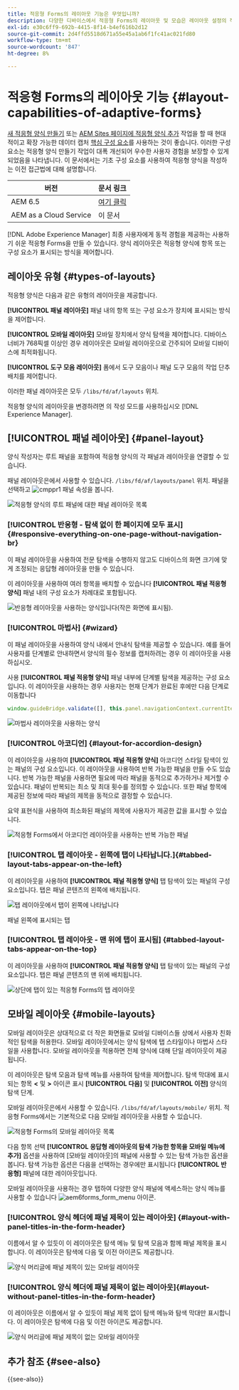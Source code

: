 ```yaml
---
title: 적응형 Forms의 레이아웃 기능은 무엇입니까?
description: 다양한 디바이스에서 적응형 Forms의 레이아웃 및 모습은 레이아웃 설정의 적용을 받습니다. 다양한 레이아웃과 적용 방법을 이해합니다.
exl-id: e30c6ff9-692b-4415-8f14-b4ef616b2d12
source-git-commit: 2d4ffd5518d671a55e45a1ab6f1fc41ac021fd80
workflow-type: tm+mt
source-wordcount: '847'
ht-degree: 8%

---
```


# 적응형 Forms의 레이아웃 기능 {#layout-capabilities-of-adaptive-forms}

<span class="preview"> [새 적응형 양식 만들기](/help/forms/creating-adaptive-form-core-components.md) 또는 [AEM Sites 페이지에 적응형 양식 추가](/help/forms/create-or-add-an-adaptive-form-to-aem-sites-page.md) 작업을 할 때 현대적이고 확장 가능한 데이터 캡처 [핵심 구성 요소](https://experienceleague.adobe.com/docs/experience-manager-core-components/using/adaptive-forms/introduction.html)를 사용하는 것이 좋습니다. 이러한 구성 요소는 적응형 양식 만들기 작업이 대폭 개선되어 우수한 사용자 경험을 보장할 수 있게 되었음을 나타냅니다. 이 문서에서는 기초 구성 요소를 사용하여 적응형 양식을 작성하는 이전 접근법에 대해 설명합니다. </span>


| 버전 | 문서 링크 |
| -------- | ---------------------------- |
| AEM 6.5 | [여기 클릭](https://experienceleague.adobe.com/docs/experience-manager-65/forms/adaptive-forms-basic-authoring/layout-capabilities-adaptive-forms.html) |
| AEM as a Cloud Service | 이 문서 |

[!DNL Adobe Experience Manager] 최종 사용자에게 동적 경험을 제공하는 사용하기 쉬운 적응형 Forms을 만들 수 있습니다. 양식 레이아웃은 적응형 양식에 항목 또는 구성 요소가 표시되는 방식을 제어합니다.

<!-- ## Prerequisite knowledge {#prerequisite-knowledge}

Before learning about the different layout capabilities of Adaptive Forms, read [Introduction to authoring forms](introduction-forms-authoring.md) to know more about Adaptive Forms. -->

## 레이아웃 유형 {#types-of-layouts}

적응형 양식은 다음과 같은 유형의 레이아웃을 제공합니다.

**[!UICONTROL 패널 레이아웃]** 패널 내의 항목 또는 구성 요소가 장치에 표시되는 방식을 제어합니다.

**[!UICONTROL 모바일 레이아웃]** 모바일 장치에서 양식 탐색을 제어합니다. 디바이스 너비가 768픽셀 이상인 경우 레이아웃은 모바일 레이아웃으로 간주되어 모바일 디바이스에 최적화됩니다.

**[!UICONTROL 도구 모음 레이아웃]** 폼에서 도구 모음이나 패널 도구 모음의 작업 단추 배치를 제어합니다.

이러한 패널 레이아웃은 모두 `/libs/fd/af/layouts` 위치.

적응형 양식의 레이아웃을 변경하려면 의 작성 모드를 사용하십시오 [!DNL Experience Manager].

## [!UICONTROL 패널 레이아웃] {#panel-layout}

양식 작성자는 루트 패널을 포함하여 적응형 양식의 각 패널과 레이아웃을 연결할 수 있습니다.

패널 레이아웃은에서 사용할 수 있습니다. `/libs/fd/af/layouts/panel` 위치. 패널을 선택하고 ![cmppr1](assets/configure-icon.svg) 패널 속성을 봅니다.

![적응형 양식의 루트 패널에 대한 패널 레이아웃 목록](assets/layouts.png)

### [!UICONTROL 반응형 - 탐색 없이 한 페이지에 모두 표시] {#responsive-everything-on-one-page-without-navigation-br}

이 패널 레이아웃을 사용하여 전문 탐색을 수행하지 않고도 디바이스의 화면 크기에 맞게 조정되는 응답형 레이아웃을 만들 수 있습니다.

이 레이아웃을 사용하여 여러 항목을 배치할 수 있습니다 **[!UICONTROL 패널 적응형 양식]** 패널 내의 구성 요소가 차례대로 포함됩니다.

![반응형 레이아웃을 사용하는 양식입니다(작은 화면에 표시됨).](assets/responsive-layout.png)

### [!UICONTROL 마법사] {#wizard}

이 패널 레이아웃을 사용하여 양식 내에서 안내식 탐색을 제공할 수 있습니다. 예를 들어 사용자를 단계별로 안내하면서 양식의 필수 정보를 캡처하려는 경우 이 레이아웃을 사용하십시오.

사용 **[!UICONTROL 패널 적응형 양식]** 패널 내부에 단계별 탐색을 제공하는 구성 요소입니다. 이 레이아웃을 사용하는 경우 사용자는 현재 단계가 완료된 후에만 다음 단계로 이동합니다

```javascript
window.guideBridge.validate([], this.panel.navigationContext.currentItem.somExpression)
```

![마법사 레이아웃을 사용하는 양식](assets/wizard-layout2.png)

### [!UICONTROL 아코디언] {#layout-for-accordion-design}

이 레이아웃을 사용하여 **[!UICONTROL 패널 적응형 양식]** 아코디언 스타일 탐색이 있는 패널의 구성 요소입니다. 이 레이아웃을 사용하여 반복 가능한 패널을 만들 수도 있습니다. 반복 가능한 패널을 사용하면 필요에 따라 패널을 동적으로 추가하거나 제거할 수 있습니다. 패널이 반복되는 최소 및 최대 횟수를 정의할 수 있습니다. 또한 패널 항목에 제공된 정보에 따라 패널의 제목을 동적으로 결정할 수 있습니다.

요약 표현식을 사용하여 최소화된 패널의 제목에 사용자가 제공한 값을 표시할 수 있습니다.

![적응형 Forms에서 아코디언 레이아웃을 사용하는 반복 가능한 패널](assets/accordion-layout.png)

### [!UICONTROL 탭 레이아웃 - 왼쪽에 탭이 나타납니다.]{#tabbed-layout-tabs-appear-on-the-left}

이 레이아웃을 사용하여 **[!UICONTROL 패널 적응형 양식]** 탭 탐색이 있는 패널의 구성 요소입니다. 탭은 패널 콘텐츠의 왼쪽에 배치됩니다.

![탭 레이아웃에서 탭이 왼쪽에 나타납니다](assets/tabs-on-left.png)

패널 왼쪽에 표시되는 탭

### [!UICONTROL 탭 레이아웃 - 맨 위에 탭이 표시됨] {#tabbed-layout-tabs-appear-on-the-top}

이 레이아웃을 사용하여 **[!UICONTROL 패널 적응형 양식]** 탭 탐색이 있는 패널의 구성 요소입니다. 탭은 패널 콘텐츠의 맨 위에 배치됩니다.

![상단에 탭이 있는 적응형 Forms의 탭 레이아웃](assets/tabs-on-top.png)

## 모바일 레이아웃 {#mobile-layouts}

모바일 레이아웃은 상대적으로 더 작은 화면들로 모바일 디바이스들 상에서 사용자 친화적인 탐색을 허용한다. 모바일 레이아웃에서는 양식 탐색에 탭 스타일이나 마법사 스타일을 사용합니다. 모바일 레이아웃을 적용하면 전체 양식에 대해 단일 레이아웃이 제공됩니다.

이 레이아웃은 탐색 모음과 탐색 메뉴를 사용하여 탐색을 제어합니다. 탐색 막대에 표시되는 항목 **&lt;** 및 **>** 아이콘 표시 **[!UICONTROL 다음]** 및 **[!UICONTROL 이전]** 양식의 탐색 단계.

모바일 레이아웃은에서 사용할 수 있습니다. `/libs/fd/af/layouts/mobile/` 위치. 적응형 Forms에서는 기본적으로 다음 모바일 레이아웃을 사용할 수 있습니다.

![적응형 Forms의 모바일 레이아웃 목록](assets/mobile-navigation.png)

다음 항목 선택 **[!UICONTROL 응답형 레이아웃의 탐색 가능한 항목을 모바일 메뉴에 추가]** 옵션을 사용하여 [모바일 레이아웃]의 패널에 사용할 수 있는 탐색 가능한 옵션을 봅니다. 탐색 가능한 옵션은 다음을 선택하는 경우에만 표시됩니다 **[!UICONTROL 반응형]** 패널에 대한 레이아웃입니다.

모바일 레이아웃을 사용하는 경우 탭하여 다양한 양식 패널에 액세스하는 양식 메뉴를 사용할 수 있습니다 ![aem6forms_form_menu](assets/rail-icon.svg) 아이콘.

### [!UICONTROL 양식 헤더에 패널 제목이 있는 레이아웃] {#layout-with-panel-titles-in-the-form-header}

이름에서 알 수 있듯이 이 레이아웃은 탐색 메뉴 및 탐색 모음과 함께 패널 제목을 표시합니다. 이 레이아웃은 탐색에 다음 및 이전 아이콘도 제공합니다.

![양식 머리글에 패널 제목이 있는 모바일 레이아웃](assets/mobile-layout1.png)

### [!UICONTROL 양식 헤더에 패널 제목이 없는 레이아웃]{#layout-without-panel-titles-in-the-form-header}

이 레이아웃은 이름에서 알 수 있듯이 패널 제목 없이 탐색 메뉴와 탐색 막대만 표시합니다. 이 레이아웃은 탐색에 다음 및 이전 아이콘도 제공합니다.

![양식 머리글에 패널 제목이 없는 모바일 레이아웃](assets/mobile-layout2.png)

## 추가 참조 {#see-also}

{{see-also}}


<!-- ## Toolbar layouts {#toolbar-layouts}

A Toolbar Layout controls positioning and display of any action buttons that you add to your Adaptive Forms. The layout can be added at a form level or at a panel level.

![A list of Toolbar Layouts in Adaptive Forms to control layout of buttons](assets/toolbar-layouts.png)

A list of Toolbar Layouts in Adaptive Forms

Toolbar layouts are available at `/libs/fd/af/layouts/toolbar` location. Adaptive Forms provide the following Toolbar Layouts, by default.

### [!UICONTROL Default layout for toolbar] {#default-layout-for-toolbar}

This layout is selected as the default layout when you add any action buttons in an Adaptive Form. Selecting this layout displays the same layout for both, desktop and mobile devices.

Also, you can add multiple toolbars containing action buttons configured with this layout. An action button is associated with a form control. You can configure the toolbars to be before or after a panel.

![Default view for toolbar](assets/toolbar_layout_default.png)

Default view for toolbar

### [!UICONTROL Mobile fixed layout for toolbar] {#mobile-fixed-layout-for-toolbar}

Select this layout to provide alternate layouts for desktop and mobile devices.

For the desktop layout, you can add Action buttons using some specific labels. Only one toolbar can be configured with this layout. If more than one toolbar is configured with this layout, there is an overlap for mobile devices and only one toolbar is visible. For example, you can have a toolbar at the bottom or the top of the form, or, after or before panels in the form.

For the Mobile layout, you can add action buttons using icons.

![Mobile fixed layout for toolbar](assets/toolbar_layout_mobile_fixed.png)

Mobile fixed layout for toolbar-->



